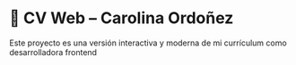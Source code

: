# 💼 CV Web – Carolina Ordoñez

Este proyecto es una versión interactiva y moderna de mi currículum como desarrolladora frontend
